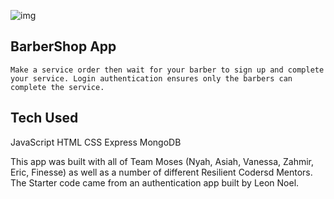 ![img](BarberShopApp.png)



## BarberShop App

    Make a service order then wait for your barber to sign up and complete your service. Login authentication ensures only the barbers can complete the service.

## Tech Used

JavaScript 
HTML
CSS
Express
MongoDB

This app was built with all of Team Moses (Nyah, Asiah, Vanessa, Zahmir, Eric, Finesse) as well as a number of different Resilient Codersd Mentors. The Starter code came from an authentication app built by Leon Noel.



